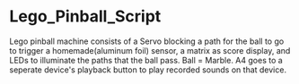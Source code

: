 # Lego_Pinball_Script


Lego pinball machine consists of a Servo blocking a path for the ball to go to trigger a homemade(aluminum foil) sensor, a matrix as score display, and LEDs to illuminate the paths that the ball pass. Ball = Marble. A4 goes to a seperate device's playback button to play recorded sounds on that device.
